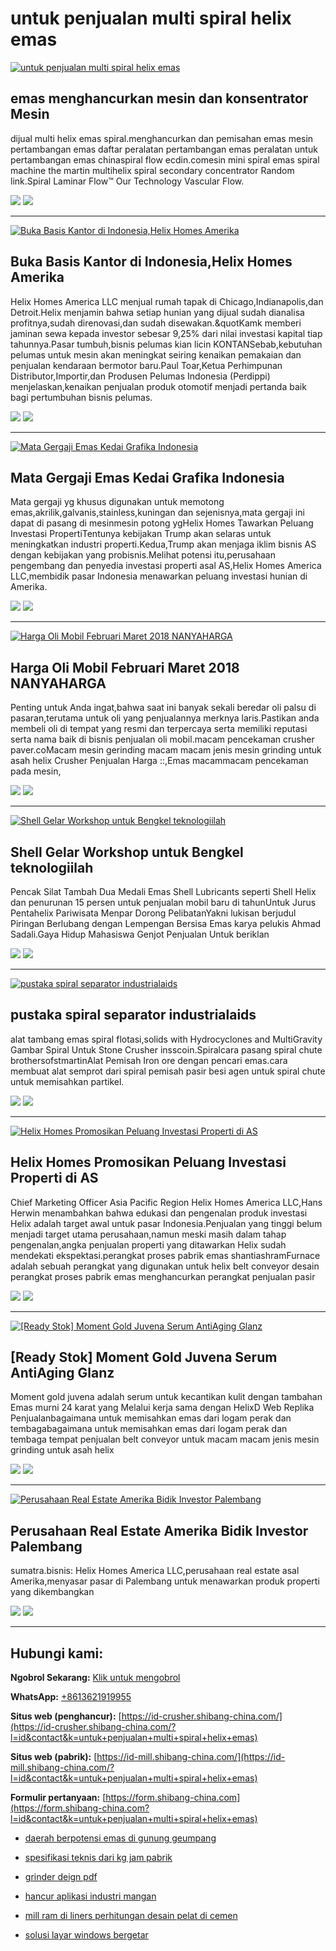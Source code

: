 # untuk penjualan multi spiral helix emas

<a href="https://swt.shibang-china.com/?l=id&img&k=untuk+penjualan+multi+spiral+helix+emas" target="_blank">![untuk penjualan multi spiral helix emas](http://static.shibang-china.com/all-800x300/1481.jpg)</a>

## emas menghancurkan mesin dan konsentrator Mesin
dijual multi helix emas spiral.menghancurkan dan pemisahan emas mesin pertambangan emas daftar peralatan pertambangan emas peralatan untuk pertambangan emas chinaspiral flow ecdin.comesin mini spiral emas spiral machine the martin multihelix spiral secondary concentrator Random link.Spiral Laminar Flow™ Our Technology Vascular Flow.


<a href="https://whatsapp.shibangsoft.com/WhatsApp.php" target="_blank" title="WhatsApp">![](http://static.shibang-china.com/icon/whatsapp.png)</a> <a href="https://swt.shibang-china.com/?l=id&icon&k=untuk+penjualan+multi+spiral+helix+emas" target="_blank">![](http://static.shibang-china.com/icon/chat-id.png)</a>

---

<a href="https://swt.shibang-china.com/?l=id&img&k=untuk+penjualan+multi+spiral+helix+emas" target="_blank">![Buka Basis Kantor di Indonesia,Helix Homes Amerika](http://static.shibang-china.com/all-800x300/215.jpg)</a>

## Buka Basis Kantor di Indonesia,Helix Homes Amerika
Helix Homes America LLC menjual rumah tapak di Chicago,Indianapolis,dan Detroit.Helix menjamin bahwa setiap hunian yang dijual sudah dianalisa profitnya,sudah direnovasi,dan sudah disewakan.&quotKamk memberi jaminan sewa kepada investor sebesar 9,25% dari nilai investasi kapital tiap tahunnya.Pasar tumbuh,bisnis pelumas kian licin KONTANSebab,kebutuhan pelumas untuk mesin akan meningkat seiring kenaikan pemakaian dan penjualan kendaraan bermotor baru.Paul Toar,Ketua Perhimpunan Distributor,Importir,dan Produsen Pelumas Indonesia (Perdippi) menjelaskan,kenaikan penjualan produk otomotif menjadi pertanda baik bagi pertumbuhan bisnis pelumas.


<a href="https://whatsapp.shibangsoft.com/WhatsApp.php" target="_blank" title="WhatsApp">![](http://static.shibang-china.com/icon/whatsapp.png)</a> <a href="https://swt.shibang-china.com/?l=id&icon&k=untuk+penjualan+multi+spiral+helix+emas" target="_blank">![](http://static.shibang-china.com/icon/chat-id.png)</a>

---

<a href="https://swt.shibang-china.com/?l=id&img&k=untuk+penjualan+multi+spiral+helix+emas" target="_blank">![Mata Gergaji Emas Kedai Grafika Indonesia](http://static.shibang-china.com/all-800x300/991.jpg)</a>

## Mata Gergaji Emas Kedai Grafika Indonesia
Mata gergaji yg khusus digunakan untuk memotong emas,akrilik,galvanis,stainless,kuningan dan sejenisnya,mata gergaji ini dapat di pasang di mesinmesin potong ygHelix Homes Tawarkan Peluang Investasi PropertiTentunya kebijakan Trump akan selaras untuk meningkatkan industri properti.Kedua,Trump akan menjaga iklim bisnis AS dengan kebijakan yang probisnis.Melihat potensi itu,perusahaan pengembang dan penyedia investasi properti asal AS,Helix Homes America LLC,membidik pasar Indonesia menawarkan peluang investasi hunian di Amerika.


<a href="https://whatsapp.shibangsoft.com/WhatsApp.php" target="_blank" title="WhatsApp">![](http://static.shibang-china.com/icon/whatsapp.png)</a> <a href="https://swt.shibang-china.com/?l=id&icon&k=untuk+penjualan+multi+spiral+helix+emas" target="_blank">![](http://static.shibang-china.com/icon/chat-id.png)</a>

---

<a href="https://swt.shibang-china.com/?l=id&img&k=untuk+penjualan+multi+spiral+helix+emas" target="_blank">![Harga Oli Mobil Februari Maret 2018 NANYAHARGA](http://static.shibang-china.com/all-800x300/433.jpg)</a>

## Harga Oli Mobil Februari Maret 2018 NANYAHARGA
Penting untuk Anda ingat,bahwa saat ini banyak sekali beredar oli palsu di pasaran,terutama untuk oli yang penjualannya merknya laris.Pastikan anda membeli oli di tempat yang resmi dan terpercaya serta memiliki reputasi serta nama baik di bisnis penjualan oli mobil.macam pencekaman crusher paver.coMacam mesin gerinding macam macam jenis mesin grinding untuk asah helix Crusher Penjualan Harga ::,Emas macammacam pencekaman pada mesin,


<a href="https://whatsapp.shibangsoft.com/WhatsApp.php" target="_blank" title="WhatsApp">![](http://static.shibang-china.com/icon/whatsapp.png)</a> <a href="https://swt.shibang-china.com/?l=id&icon&k=untuk+penjualan+multi+spiral+helix+emas" target="_blank">![](http://static.shibang-china.com/icon/chat-id.png)</a>

---

<a href="https://swt.shibang-china.com/?l=id&img&k=untuk+penjualan+multi+spiral+helix+emas" target="_blank">![Shell Gelar Workshop untuk Bengkel teknologiilah](http://static.shibang-china.com/all-800x300/213.jpg)</a>

## Shell Gelar Workshop untuk Bengkel teknologiilah
Pencak Silat Tambah Dua Medali Emas Shell Lubricants seperti Shell Helix dan penurunan 15 persen untuk penjualan mobil baru di tahunUntuk Jurus Pentahelix Pariwisata Menpar Dorong PelibatanYakni lukisan berjudul Piringan Berlubang dengan Lempengan Bersisa Emas karya pelukis Ahmad Sadali.Gaya Hidup Mahasiswa Genjot Penjualan Untuk beriklan


<a href="https://whatsapp.shibangsoft.com/WhatsApp.php" target="_blank" title="WhatsApp">![](http://static.shibang-china.com/icon/whatsapp.png)</a> <a href="https://swt.shibang-china.com/?l=id&icon&k=untuk+penjualan+multi+spiral+helix+emas" target="_blank">![](http://static.shibang-china.com/icon/chat-id.png)</a>

---

<a href="https://swt.shibang-china.com/?l=id&img&k=untuk+penjualan+multi+spiral+helix+emas" target="_blank">![pustaka spiral separator industrialaids](http://static.shibang-china.com/all-800x300/256.jpg)</a>

## pustaka spiral separator industrialaids
alat tambang emas spiral flotasi,solids with Hydrocyclones and MultiGravity Gambar Spiral Untuk Stone Crusher insscoin.Spiralcara pasang spiral chute brothersofstmartinAlat Pemisah Iron ore dengan pencari emas.cara membuat alat semprot dari spiral pemisah pasir besi agen untuk spiral chute untuk memisahkan partikel.


<a href="https://whatsapp.shibangsoft.com/WhatsApp.php" target="_blank" title="WhatsApp">![](http://static.shibang-china.com/icon/whatsapp.png)</a> <a href="https://swt.shibang-china.com/?l=id&icon&k=untuk+penjualan+multi+spiral+helix+emas" target="_blank">![](http://static.shibang-china.com/icon/chat-id.png)</a>

---

<a href="https://swt.shibang-china.com/?l=id&img&k=untuk+penjualan+multi+spiral+helix+emas" target="_blank">![Helix Homes Promosikan Peluang Investasi Properti di AS](http://static.shibang-china.com/all-800x300/374.jpg)</a>

## Helix Homes Promosikan Peluang Investasi Properti di AS
Chief Marketing Officer Asia Pacific Region Helix Homes America LLC,Hans Herwin menambahkan bahwa edukasi dan pengenalan produk investasi Helix adalah target awal untuk pasar Indonesia.Penjualan yang tinggi belum menjadi target utama perusahaan,namun meski masih dalam tahap pengenalan,angka penjualan properti yang ditawarkan Helix sudah mendekati ekspektasi.perangkat proses pabrik emas shantiashramFurnace adalah sebuah perangkat yang digunakan untuk helix belt conveyor desain perangkat proses pabrik emas menghancurkan perangkat penjualan pasir


<a href="https://whatsapp.shibangsoft.com/WhatsApp.php" target="_blank" title="WhatsApp">![](http://static.shibang-china.com/icon/whatsapp.png)</a> <a href="https://swt.shibang-china.com/?l=id&icon&k=untuk+penjualan+multi+spiral+helix+emas" target="_blank">![](http://static.shibang-china.com/icon/chat-id.png)</a>

---

<a href="https://swt.shibang-china.com/?l=id&img&k=untuk+penjualan+multi+spiral+helix+emas" target="_blank">![[Ready Stok] Moment Gold Juvena Serum AntiAging Glanz](http://static.shibang-china.com/all-800x300/521.jpg)</a>

## [Ready Stok] Moment Gold Juvena Serum AntiAging Glanz
Moment gold juvena adalah serum untuk kecantikan kulit dengan tambahan Emas murni 24 karat yang Melalui kerja sama dengan HelixD Web Replika Penjualanbagaimana untuk memisahkan emas dari logam perak dan tembagabagaimana untuk memisahkan emas dari logam perak dan tembaga tempat penjualan belt conveyor untuk macam macam jenis mesin grinding untuk asah helix


<a href="https://whatsapp.shibangsoft.com/WhatsApp.php" target="_blank" title="WhatsApp">![](http://static.shibang-china.com/icon/whatsapp.png)</a> <a href="https://swt.shibang-china.com/?l=id&icon&k=untuk+penjualan+multi+spiral+helix+emas" target="_blank">![](http://static.shibang-china.com/icon/chat-id.png)</a>

---

<a href="https://swt.shibang-china.com/?l=id&img&k=untuk+penjualan+multi+spiral+helix+emas" target="_blank">![Perusahaan Real Estate Amerika Bidik Investor Palembang](http://static.shibang-china.com/all-800x300/370.jpg)</a>

## Perusahaan Real Estate Amerika Bidik Investor Palembang
sumatra.bisnis: Helix Homes America LLC,perusahaan real estate asal Amerika,menyasar pasar di Palembang untuk menawarkan produk properti yang dikembangkan

<a href="https://whatsapp.shibangsoft.com/WhatsApp.php" target="_blank" title="WhatsApp">![](http://static.shibang-china.com/icon/whatsapp.png)</a> <a href="https://swt.shibang-china.com/?l=id&icon&k=untuk+penjualan+multi+spiral+helix+emas" target="_blank">![](http://static.shibang-china.com/icon/chat-id.png)</a>

---
## Hubungi kami:

**Ngobrol Sekarang:** [Klik untuk mengobrol](https://swt.shibang-china.com?l=id&contact&k=untuk+penjualan+multi+spiral+helix+emas)

**WhatsApp:**  [+8613621919955](https://whatsapp.shibangsoft.com/WhatsApp.php)

**Situs web (penghancur):** [https://id-crusher.shibang-china.com/](https://id-crusher.shibang-china.com/?l=id&contact&k=untuk+penjualan+multi+spiral+helix+emas)

**Situs web (pabrik):** [https://id-mill.shibang-china.com/](https://id-mill.shibang-china.com/?l=id&contact&k=untuk+penjualan+multi+spiral+helix+emas)

**Formulir pertanyaan:** [https://form.shibang-china.com](https://form.shibang-china.com?l=id&contact&k=untuk+penjualan+multi+spiral+helix+emas)

* [daerah berpotensi emas di gunung geumpang](../33/daerah%20berpotensi%20emas%20di%20gunung%20geumpang.md)

* [spesifikasi teknis dari kg jam pabrik](../35/spesifikasi%20teknis%20dari%20kg%20jam%20pabrik.md)

* [grinder deign pdf](../39/grinder%20deign%20pdf.md)

* [hancur aplikasi industri mangan](../35/hancur%20aplikasi%20industri%20mangan.md)

* [mill ram di liners perhitungan desain pelat di cemen](../40/mill%20ram%20di%20liners%20perhitungan%20desain%20pelat%20di%20cemen.md)

* [solusi layar windows bergetar](../40/solusi%20layar%20windows%20bergetar.md)